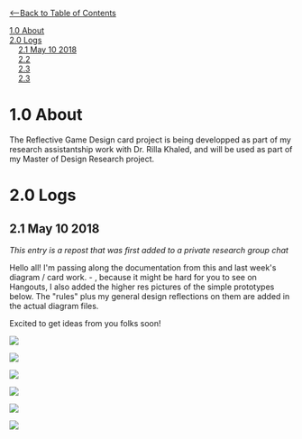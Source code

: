 [<--Back to Table of Contents](TableofContents.md)  

[1.0 About](#1.0-About)  
[2.0 Logs](#2.0-Logs)  
&nbsp;&nbsp;&nbsp;&nbsp;[2.1 May 10 2018](##2.1-May-10-2018)  
&nbsp;&nbsp;&nbsp;&nbsp;[2.2]()  
&nbsp;&nbsp;&nbsp;&nbsp;[2.3]()  
&nbsp;&nbsp;&nbsp;&nbsp;[2.3]()  

# 1.0 About

The Reflective Game Design card project is being developped as part of my research assistantship work with Dr. Rilla Khaled, and will be used as part of my Master of Design Research project.

# 2.0 Logs

## 2.1 May 10 2018
<i> This entry is a repost that was first added to a private research group chat </i>

Hello all! I'm passing along the documentation from this and last week's diagram / card work. -  , because it might be hard for you to see on Hangouts, I also added the higher res pictures of the simple prototypes below. The "rules" plus my general design reflections on them are added in the actual diagram files.

Excited to get ideas from you folks soon!

![](https://09238768715394554913.googlegroups.com/attach/10f05a2a34b363/diagram4-01.png?part=0.3&view=1&vt=ANaJVrG_ze80VB-rufA5WtekM7x3n1Vg6vyWL2f7z9tBOpYoMZ9-ZbN4RaAVapFUe2KWG5ECfuveQKQiBZAxYujn2GEqzDTXA40T5bMv1TbhdaCtB_PZo5k)

![](https://09238768715394554913.googlegroups.com/attach/10f05a2a34b363/diagram5-01.png?part=0.1&view=1&vt=ANaJVrFgS9yd6kP_OtXrgeXDghE-SbTnGesLNuwQfQqFzcNk-t3Z_ItQHuR-iFfXN9QNvQ0EYS7I4CNK4tyiEdRIGyInbOyHxCzUiAMq2dQ-QwwpzAZ2nh8)

![](https://09238768715394554913.googlegroups.com/attach/10f05a2a34b363/diagram6-01.png?part=0.2&view=1&vt=ANaJVrHc-0k4eUas-Ouf5xlDvvaQ2fWxTec4aKtTohWEk9Mnnr2u4ZxwlNGi1tjgGU3dVAzslzk9E9kP2-rKrHtcafGZ012hGf49cDcmsmkI29DmnenIp2Q)

![](https://09238768715394554913.googlegroups.com/attach/10f05a2a34b363/diagram3-01.png?part=0.6&view=1&vt=ANaJVrGM9h5t3bX01vHhHDCpF585NuuJOy8D8EpsxOSKnE8DflEryiQ3QesXi4cMHaL6vDTwd1dInx9je75z2bVgCNZ_iTVdPvnx2EqSEfZKhNfFOxVnou4)

![](https://09238768715394554913.googlegroups.com/attach/10f05a2a34b363/diagram1-01.png?part=0.4&view=1&vt=ANaJVrGMEzxvaSxESWr56_b5id3TjM1ZGEXI4ccW7mWVz20wHDS4E3TBLlxl4p5l230xFc1oMRgcMkTrd8j28n4WRMU-Kw4KJ6drkQ1HGYF9g4bxJXnsodo)

![](https://09238768715394554913.googlegroups.com/attach/10f05a2a34b363/diagram2-01.png?part=0.5&view=1&vt=ANaJVrGckjlkDVTxdaqJDKcBdxsNDqiYrVwyipTE-usNjNkUC8bfqvm50pZU0LNX9_hAqLl4s9FNQTbwfxPFKfRPfyYQESn39O0ZjCUTYVjHNp5KV894vV4)
